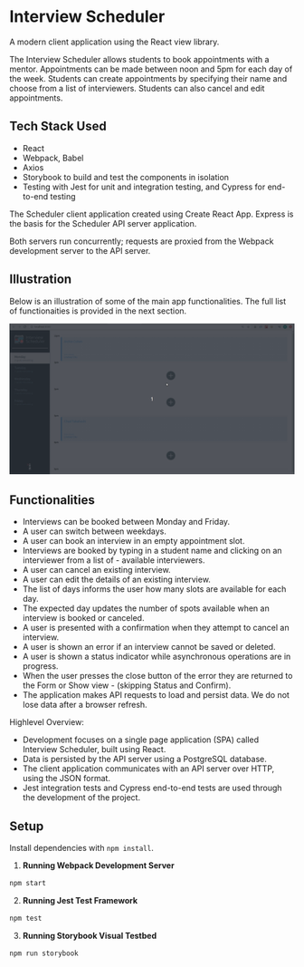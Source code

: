 # Interview Scheduler
A modern client application using the React view library.

The Interview Scheduler allows students to book appointments with a mentor. Appointments can be made between noon and 5pm for each day of the week. Students can create appointments by specifying their name and choose from a list of interviewers. Students can also cancel and edit appointments.


## Tech Stack Used

- React
- Webpack, Babel
- Axios
- Storybook to build and test the components in isolation
- Testing with Jest for unit and integration testing, and Cypress for end-to-end testing

The Scheduler client application created using Create React App. Express is the basis for the Scheduler API server application.

Both servers run concurrently; requests are proxied from the Webpack development server to the API server.

## Illustration

Below is an illustration of some of the main app functionalities. The full list of functionaities is provided in the next section.

![GIF illustration of the main functionalities](https://github.com/bregmanh/scheduler/blob/master/docs/overview.gif?raw=true)

## Functionalities

- Interviews can be booked between Monday and Friday.
- A user can switch between weekdays.
- A user can book an interview in an empty appointment slot.
- Interviews are booked by typing in a student name and clicking on an interviewer from a list of - available interviewers.
- A user can cancel an existing interview.
- A user can edit the details of an existing interview.
- The list of days informs the user how many slots are available for each day.
- The expected day updates the number of spots available when an interview is booked or canceled.
- A user is presented with a confirmation when they attempt to cancel an interview.
- A user is shown an error if an interview cannot be saved or deleted.
- A user is shown a status indicator while asynchronous operations are in progress.
- When the user presses the close button of the error they are returned to the Form or Show view - (skipping Status and Confirm).
- The application makes API requests to load and persist data. We do not lose data after a browser refresh.

Highlevel Overview:
- Development focuses on a single page application (SPA) called Interview Scheduler, built using React.
- Data is persisted by the API server using a PostgreSQL database.
- The client application communicates with an API server over HTTP, using the JSON format.
- Jest integration tests and Cypress end-to-end tests are used through the development of the project.

## Setup

Install dependencies with `npm install`.

1. **Running Webpack Development Server**
```sh
npm start
```
2. **Running Jest Test Framework**
```sh
npm test
```
3. **Running Storybook Visual Testbed**
```sh
npm run storybook
```
